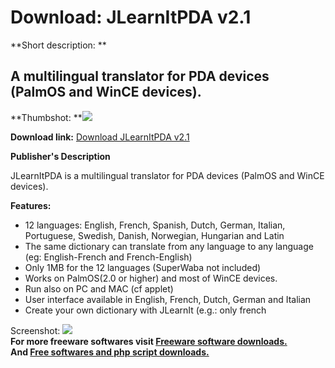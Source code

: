 # Download: JLearnItPDA v2.1

**Short description: **

## A multilingual translator for PDA devices (PalmOS and WinCE devices).

  
**Thumbshot: **![](http://www.freewarefiles.com/screenshot/jlearnitpda.gif)   
  
**Download link:** [Download JLearnItPDA v2.1](http://freesoftwares.boysofts.com/JLearnItPDA-V_program_27621.html)  
  

**Publisher's Description**  
  

JLearnItPDA is a multilingual translator for PDA devices (PalmOS and WinCE
devices).

**Features:**

  * 12 languages: English, French, Spanish, Dutch, German, Italian, Portuguese, Swedish, Danish, Norwegian, Hungarian and Latin 
  * The same dictionary can translate from any language to any language (eg: English-French and French-English) 
  * Only 1MB for the 12 languages (SuperWaba not included) 
  * Works on PalmOS(2.0 or higher) and most of WinCE devices. 
  * Run also on PC and MAC (cf applet) 
  * User interface available in English, French, Dutch, German and Italian 
  * Create your own dictionary with JLearnIt (e.g.: only french 

  
  
Screenshot: ![](http://www.freewarefiles.com/screenshot/jlearnitpda.gif)  
**For more freeware softwares visit [Freeware software downloads.](http://freesoftwares.boysofts.com/)**   
**And [Free softwares and php script downloads.](http://www.boysofts.com/)**

